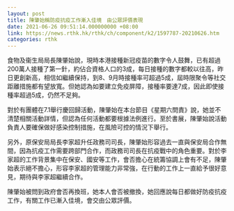 ```yaml
---
layout: post
title: 陳肇始稱防疫抗疫工作漸入佳境　由公眾評價表現
date: 2021-06-26 09:51:14.000000000 +08:00
link: https://news.rthk.hk/rthk/ch/component/k2/1597787-20210626.htm
categories: rthk
---
```


食物及衞生局局長陳肇始說，現時本港接種新冠疫苗的數字令人鼓舞，已有超過200萬人接種了第一針，約佔合資格人口的3成，每日接種的數字都較以往高，昨日更創新高，相信如繼續保持，到8、9月時接種率可超過5成，屆時限聚令等社交距離措施都有望放寬。但她認為如要建立免疫屏障，接種率要達7成，因此即使接種率超過5成，仍然不足夠。

對於有團體在7.1舉行慶回歸活動，陳肇始在本台節目《星期六問責》說，她並不清楚相關活動詳情，但認為任何活動都要根據法例進行。至於書展，陳肇始說活動負責人要確保做好感染控制措施，在風險可控的情況下舉行。

另外，原保安局局長李家超升任政務司司長，陳肇始形容過去一直與保安局合作無間，因為抗疫工作需要跨部門合作，而政務司司長在抗疫戰中的角色重要。對於李家超的工作背景集中在保安、國安等工作，會否擔心在統籌協調上會有不足，陳肇始表示絕不擔心，形容李家超的管理能力非常強，在行動的工作上一直給予很好意見，期待與李家超繼續合作。

陳肇始被問到政府會否再換班，她本人會否被撤換，她回應說每日都做好防疫抗疫工作，有關工作已漸入佳境，會交由公眾評價。
